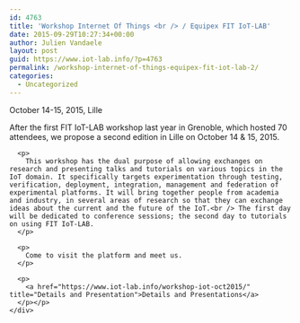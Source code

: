 ```yaml
---
id: 4763
title: 'Workshop Internet Of Things <br /> / Equipex FIT IoT-LAB'
date: 2015-09-29T10:27:34+00:00
author: Julien Vandaele
layout: post
guid: https://www.iot-lab.info/?p=4763
permalink: /workshop-internet-of-things-equipex-fit-iot-lab-2/
categories:
  - Uncategorized
---
```

<div class="pf-content">
  <p class="lead">
    October 14-15, 2015, Lille
  </p>
  
  <div class="row">
    <div class="col-md-12">
      <p>
        After the first FIT IoT-LAB workshop last year in Grenoble, which hosted 70 attendees, we propose a second edition in Lille on October 14 & 15, 2015.
      </p>
      
      <p>
        This workshop has the dual purpose of allowing exchanges on research and presenting talks and tutorials on various topics in the IoT domain. It specifically targets experimentation through testing, verification, deployment, integration, management and federation of experimental platforms. It will bring together people from academia and industry, in several areas of research so that they can exchange ideas about the current and the future of the IoT.<br /> The first day will be dedicated to conference sessions; the second day to tutorials on using FIT IoT-LAB.
      </p>
      
      <p>
        Come to visit the platform and meet us.
      </p>
      
      <p>
        <a href="https://www.iot-lab.info/workshop-iot-oct2015/" title="Details and Presentation">Details and Presentations</a>
      </p></p>
    </div>
  </div>
</div>
